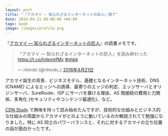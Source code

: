 ```yaml
---
layout: post
title: "『アカマイ ― 知られざるインターネットの巨人』読了"
date: 2018-04-21 00:00:00 +09:00
tags: book
image: /images/profile.png
---
```


『[アカマイ ― 知られざるインターネットの巨人](https://www.kadokawa.co.jp/product/301403000625/)』の読書メモです。

<blockquote class="twitter-tweet" data-lang="ja"><p lang="ja" dir="ltr">『アカマイ ― 知られざるインターネットの巨人』を読み終わった <a href="https://t.co/IntkmjjfMv">https://t.co/IntkmjjfMv</a> <a href="https://twitter.com/hashtag/nhbk?src=hash&amp;ref_src=twsrc%5Etfw">#nhbk</a></p>&mdash; nhiroki (@nhiroki_) <a href="https://twitter.com/nhiroki_/status/987631119918030848?ref_src=twsrc%5Etfw">2018年4月21日</a></blockquote>
<script async src="https://platform.twitter.com/widgets.js" charset="utf-8"></script>

アカマイ誕生の背景、ビジネスモデル、基礎となるインターネット技術、DNS (CNAME) によるエッジへの誘導、最寄りのエッジの判定、エッジサーバとオリジンサーバ、SureRoute、ISP にサーバを置ける理由、AS 間接続の費用と力関係、多角化 (セキュリティやコンテンツ最適化)、など。

[CDN Study](https://http2study.connpass.com/event/81469/) で興味を持って読み始めたんですが、技術的な仕組みとビジネス的な仕組みの両面からアカマイがどのように動いているのか解説されてて勉強になりました。特に AS 同士のパワーバランスと、それに対するアカマイの立ち位置の話が面白かったです。